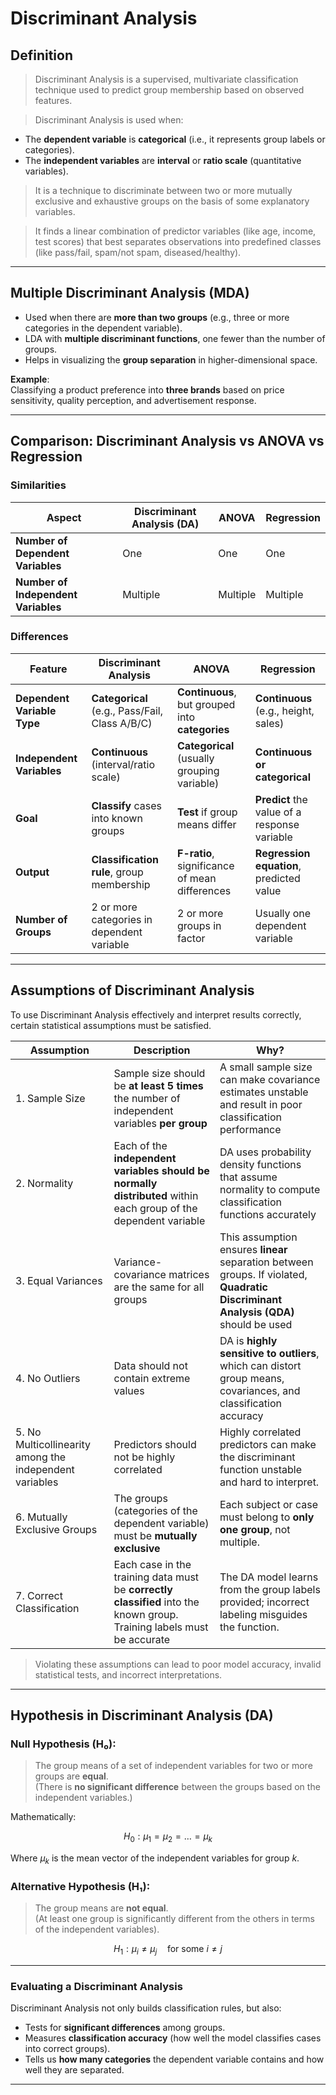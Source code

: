 # Discriminant Analysis

## Definition
> Discriminant Analysis is a supervised, multivariate classification technique used to predict group membership based on observed features.

> Discriminant Analysis is used when:
- The **dependent variable** is **categorical** (i.e., it represents group labels or categories).
- The **independent variables** are **interval** or **ratio scale** (quantitative variables).
> It is a technique to discriminate between two or more mutually exclusive and exhaustive groups on the basis of some explanatory variables.

> It finds a linear combination of predictor variables (like age, income, test scores) that best separates observations into predefined classes (like pass/fail, spam/not spam, diseased/healthy).
---

## **Multiple Discriminant Analysis (MDA)**

- Used when there are **more than two groups** (e.g., three or more categories in the dependent variable).
- LDA with **multiple discriminant functions**, one fewer than the number of groups.
- Helps in visualizing the **group separation** in higher-dimensional space.

**Example**:  
Classifying a product preference into **three brands** based on price sensitivity, quality perception, and advertisement response.

---
## Comparison: Discriminant Analysis vs ANOVA vs Regression


### Similarities

| Aspect | Discriminant Analysis (DA) | ANOVA | Regression |
|--------|-----------------------------|-------|------------|
| **Number of Dependent Variables** | One |One |One |
| **Number of Independent Variables** | Multiple |Multiple |Multiple |


### Differences

| Feature | Discriminant Analysis | ANOVA | Regression |
|--------|------------------------|-------|------------|
| **Dependent Variable Type** | **Categorical** (e.g., Pass/Fail, Class A/B/C) | **Continuous**, but grouped into **categories** | **Continuous** (e.g., height, sales) |
| **Independent Variables** | **Continuous** (interval/ratio scale) | **Categorical** (usually grouping variable) | **Continuous or categorical** |
| **Goal** | **Classify** cases into known groups | **Test** if group means differ | **Predict** the value of a response variable |
| **Output** | **Classification rule**, group membership | **F-ratio**, significance of mean differences | **Regression equation**, predicted value |
| **Number of Groups** | 2 or more categories in dependent variable | 2 or more groups in factor | Usually one dependent variable |


---
## Assumptions of Discriminant Analysis

To use Discriminant Analysis effectively and interpret results correctly, certain statistical assumptions must be satisfied.

| Assumption | Description | Why? |
|------------|-------------|-------------|
| 1. Sample Size | Sample size should be **at least 5 times** the number of independent variables **per group** | A small sample size can make covariance estimates unstable and result in poor classification performance|
| 2. Normality | Each of the **independent variables should be normally distributed** within each group of the dependent variable | DA uses probability density functions that assume normality to compute classification functions accurately |
| 3. Equal Variances | Variance-covariance matrices are the same for all groups | This assumption ensures **linear** separation between groups. If violated, **Quadratic Discriminant Analysis (QDA)** should be used |
| 4. No Outliers | Data should not contain extreme values |DA is **highly sensitive to outliers**, which can distort group means, covariances, and classification accuracy |
| 5. No Multicollinearity among the independent variables | Predictors should not be highly correlated | Highly correlated predictors can make the discriminant function unstable and hard to interpret. |
| 6. Mutually Exclusive Groups | The groups (categories of the dependent variable) must be **mutually exclusive** | Each subject or case must belong to **only one group**, not multiple. |
| 7. Correct Classification | Each case in the training data must be **correctly classified** into the known group. Training labels must be accurate |The DA model learns from the group labels provided; incorrect labeling misguides the function.  |



> Violating these assumptions can lead to poor model accuracy, invalid statistical tests, and incorrect interpretations.

---

## Hypothesis in Discriminant Analysis (DA)

### **Null Hypothesis (H₀)**:
> The group means of a set of independent variables for two or more groups are **equal**.  
(There is **no significant difference** between the groups based on the independent variables.)

Mathematically:

$$H_0: \mu_1 = \mu_2 = \dots = \mu_k$$

Where $\mu_k$ is the mean vector of the independent variables for group $k$.


### **Alternative Hypothesis (H₁)**:
> The group means are **not equal**.  
(At least one group is significantly different from the others in terms of the independent variables).

$$H_1: \mu_i \ne \mu_j \quad \text{for some } i \ne j$$

---


### Evaluating a Discriminant Analysis

Discriminant Analysis not only builds classification rules, but also:

- Tests for **significant differences** among groups.
- Measures **classification accuracy** (how well the model classifies cases into correct groups).
- Tells us **how many categories** the dependent variable contains and how well they are separated.

---
